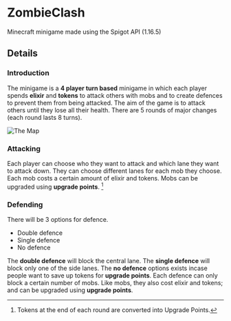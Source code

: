 # ZombieClash
Minecraft minigame made using the Spigot API (1.16.5)

## Details
### Introduction
  The minigame is a **4 player turn based** minigame in which each player spends **elixir** and **tokens** to attack others with mobs and to create defences to prevent them from being attacked. The aim of the game is to attack others until they lose all their health. There are 5 rounds of major changes (each round lasts 8 turns).
  
![The Map](https://user-images.githubusercontent.com/55916455/109423168-60dd2500-79d6-11eb-88c1-033fca3b4ac0.png)

### Attacking
  Each player can choose who they want to attack and which lane they want to attack down. They can choose different lanes for each mob they choose. Each mob costs a certain amount of elixir and tokens. Mobs can be upgraded using **upgrade points**. [^1]

[^1]: Tokens at the end of each round are converted into Upgrade Points.

### Defending
  There will be 3 options for defence.
  - Double defence
  - Single defence
  - No defence

  The **double defence** will block the central lane. The **single defence** will block only one of the side lanes. The **no defence** options exists incase people want to save up tokens for **upgrade points**. Each defence can only block a certain number of mobs. Like mobs, they also cost elixir and tokens; and can be upgraded using **upgrade points**.



